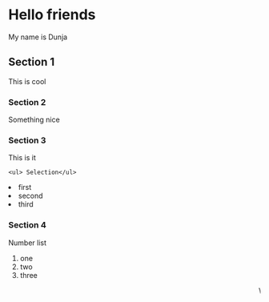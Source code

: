 <!DOCTYPE html>

<head>
   <title>My first website</title>
</head>

   <body>

  <h1>Hello friends</h1>

   <p>My name is Dunja</p>
       
   <h2>Section 1</h2>

   <p>This is cool</p>

   <h3>Section 2</h3>

   <p> Something nice</p>

   <h3>Section 3 </h3>

   <p>This is it</p>

    <ul> Selection</ul>

   <li>first</li>
   <li>second</li>
   <li> third</li>
     </ul>
   <h3> Section 4 </h3>

   <p>Number list</p>

   <ol>
   <li> one</li>
   <li> two</ll>
   <li> three

</ol>
</body>
                                    <marquee>Watch This !</marquee>
</html>
